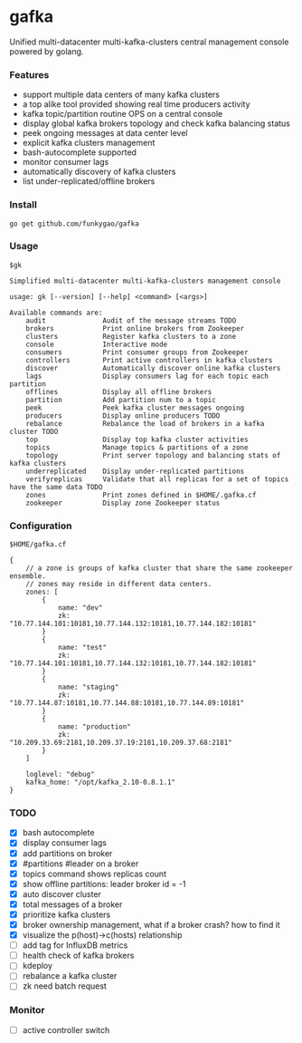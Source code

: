 # gafka
Unified multi-datacenter multi-kafka-clusters central management console powered by golang.

### Features

- support multiple data centers of many kafka clusters
- a top alike tool provided showing real time producers activity
- kafka topic/partition routine OPS on a central console
- display global kafka brokers topology and check kafka balancing status
- peek ongoing messages at data center level
- explicit kafka clusters management
- bash-autocomplete supported
- monitor consumer lags
- automatically discovery of kafka clusters
- list under-replicated/offline brokers

### Install

    go get github.com/funkygao/gafka

### Usage

    $gk
    
    Simplified multi-datacenter multi-kafka-clusters management console
    
    usage: gk [--version] [--help] <command> [<args>]
    
    Available commands are:
        audit              Audit of the message streams TODO
        brokers            Print online brokers from Zookeeper
        clusters           Register kafka clusters to a zone
        console            Interactive mode
        consumers          Print consumer groups from Zookeeper
        controllers        Print active controllers in kafka clusters
        discover           Automatically discover online kafka clusters
        lags               Display consumers lag for each topic each partition
        offlines           Display all offline brokers
        partition          Add partition num to a topic
        peek               Peek kafka cluster messages ongoing
        producers          Display online producers TODO
        rebalance          Rebalance the load of brokers in a kafka cluster TODO
        top                Display top kafka cluster activities
        topics             Manage topics & partitions of a zone
        topology           Print server topology and balancing stats of kafka clusters
        underreplicated    Display under-replicated partitions
        verifyreplicas     Validate that all replicas for a set of topics have the same data TODO
        zones              Print zones defined in $HOME/.gafka.cf
        zookeeper          Display zone Zookeeper status

### Configuration

    $HOME/gafka.cf

    {
        // a zone is groups of kafka cluster that share the same zookeeper ensemble.
        // zones may reside in different data centers.
        zones: [
            {
                name: "dev"
                zk: "10.77.144.101:10181,10.77.144.132:10181,10.77.144.182:10181"
            }
            {
                name: "test"
                zk: "10.77.144.101:10181,10.77.144.132:10181,10.77.144.182:10181"
            }
            {
                name: "staging"
                zk: "10.77.144.87:10181,10.77.144.88:10181,10.77.144.89:10181"
            }
            {
                name: "production"
                zk: "10.209.33.69:2181,10.209.37.19:2181,10.209.37.68:2181"
            }
        ]
    
        loglevel: "debug"
        kafka_home: "/opt/kafka_2.10-0.8.1.1"
    }

### TODO

- [X] bash autocomplete
- [X] display consumer lags
- [X] add partitions on broker
- [X] #partitions #leader on a broker
- [X] topics command shows replicas count 
- [X] show offline partitions: leader broker id = -1 
- [X] auto discover cluster
- [X] total messages of a broker
- [X] prioritize kafka clusters
- [X] broker ownership management, what if a broker crash? how to find it
- [X] visualize the p(host)->c(hosts) relationship
- [ ] add tag for InfluxDB metrics
- [ ] health check of kafka brokers
- [ ] kdeploy
- [ ] rebalance a kafka cluster
- [ ] zk need batch request

### Monitor

- [ ] active controller switch
